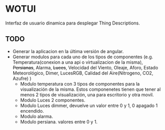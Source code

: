 
# WOTUI
Interfaz de usuario dinamica para desplegar Thing Descriptions.

## TODO

* Generar la aplicacion en la última versión de angular.
* Generar modulos para cada uno de los tipos de componentes (e.g. Temperatura(conexion a una api o virtualizacion de la misma), ~~Persianas~~, Alarma, ~~Luces~~, Velocidad del Viento, Oleaje, Aforo, Estado Meteorológico, Dimer, LucesRGB, Calidad del Aire(Nitrogeno, CO2, Azufre) )
    * Modulo temperatura con 3 tipos de componentes para la visualización de la misma. Estos componenetes tienen que tener al menos 2 tipos de visualización, una para escritorio y otra movil.
    * Modulo Luces 2 componentes. 
    * Modulo Luces dimmer, devuelve un valor entre 0 y 1, 0 apagado 1 encendido.
    * Modulo alarma.
    * Modulo persiana. valores entre 0 y 1.
